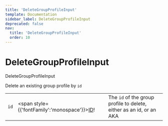 ```yaml
---
title: 'DeleteGroupProfileInput'
template: Documentation
sidebar_label: DeleteGroupProfileInput
deprecated: false
nav:
  title: 'DeleteGroupProfileInput'
  order: 10
---
```


# DeleteGroupProfileInput

<div style={{'fontFamily':'monospace'}}><span style={{'fontSize':'1.5rem','fontWeight':500}}>DeleteGroupProfileInput</span></div>



Delete an existing group profile by `id`

| | | |
| -- | -- | -- |
| `id` | <span style={{'fontFamily':'monospace'}}><a href="/guardrails/docs/reference/graphql/scalar/ID">ID</a>!</span> | The `id` of the group profile to delete, either as an id, or an AKA |